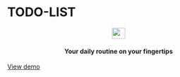 # TODO-LIST
<p align="center">
  <img width="30" height="25" src="https://user-images.githubusercontent.com/82453714/155022374-e318b8d0-eeb8-4d02-bb85-7d9280f2d49c.jpg">
  <h4 align="center">Your daily routine on your fingertips</h4>
</p>

[View demo](https://blooming-escarpment-61614.herokuapp.com/)

